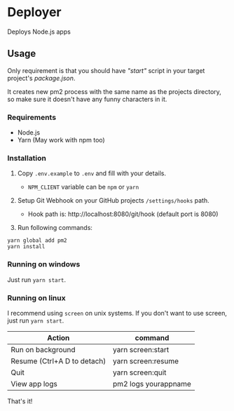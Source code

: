 # Deployer

Deploys Node.js apps

## Usage

Only requirement is that you should have _"start"_ script in your target project's _package.json_.

It creates new pm2 process with the same name as the projects directory, so make sure it doesn't have any funny characters in it.

### Requirements

* Node.js
* Yarn (May work with npm too)

### Installation

1. Copy `.env.example` to `.env` and fill with your details.
 
    * `NPM_CLIENT` variable can be `npm` or `yarn`


2. Setup Git Webhook on your GitHub projects `/settings/hooks` path.
    * Hook path is: http://localhost:8080/git/hook (default port is 8080)

3. Run following commands:

```
yarn global add pm2
yarn install
```

### Running on windows

Just run `yarn start`.

### Running on linux

I recommend using `screen` on unix systems. If you don't want to use screen, just run `yarn start`.

| Action                      | command              |
| --------------------------- | -------------------- |
| Run on background           | yarn screen:start    |
| Resume (Ctrl+A D to detach) | yarn screen:resume   |
| Quit                        | yarn screen:quit     |
| View app logs               | pm2 logs yourappname |

That's it!